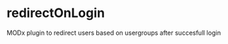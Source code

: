 redirectOnLogin
===============

MODx plugin to redirect users based on usergroups after succesfull login
